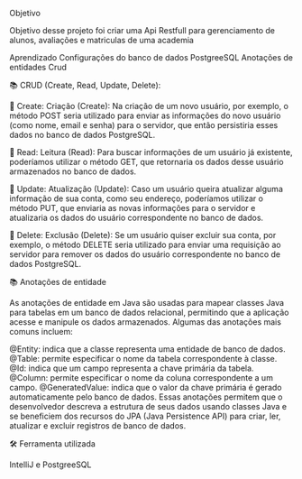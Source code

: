 Objetivo


Objetivo desse projeto foi criar uma Api Restfull para gerenciamento de alunos, avaliações e matriculas de uma academia 


 Aprendizado
Configurações do banco de dados PostgreeSQL
Anotações de entidades
Crud

📚 CRUD (Create, Read, Update, Delete):

🔺 Create:
Criação (Create): Na criação de um novo usuário, por exemplo, o método POST seria utilizado para enviar as informações do novo usuário (como nome, email e senha) para o servidor, que então persistiria esses dados no banco de dados PostgreSQL.


🔺 Read:
Leitura (Read): Para buscar informações de um usuário já existente, poderíamos utilizar o método GET, que retornaria os dados desse usuário armazenados no banco de dados.


🔺 Update:
Atualização (Update): Caso um usuário queira atualizar alguma informação de sua conta, como seu endereço, poderíamos utilizar o método PUT, que enviaria as novas informações para o servidor e atualizaria os dados do usuário correspondente no banco de dados.


🔺 Delete:
Exclusão (Delete): Se um usuário quiser excluir sua conta, por exemplo, o método DELETE seria utilizado para enviar uma requisição ao servidor para remover os dados do usuário correspondente no banco de dados PostgreSQL.


📚 Anotações de entidade


As anotações de entidade em Java são usadas para mapear classes Java para tabelas em um banco de dados relacional, permitindo que a aplicação acesse e manipule os dados armazenados. Algumas das anotações mais comuns incluem:

@Entity: indica que a classe representa uma entidade de banco de dados.
@Table: permite especificar o nome da tabela correspondente à classe.
@Id: indica que um campo representa a chave primária da tabela.
@Column: permite especificar o nome da coluna correspondente a um campo.
@GeneratedValue: indica que o valor da chave primária é gerado automaticamente pelo banco de dados.
Essas anotações permitem que o desenvolvedor descreva a estrutura de seus dados usando classes Java e se beneficiem dos recursos do JPA (Java Persistence API) para criar, ler, atualizar e excluir registros de banco de dados.







🛠 Ferramenta utilizada

 IntelliJ e PostgreeSQL
